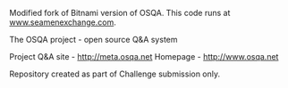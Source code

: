 
 Modified fork of Bitnami version of OSQA.
 This code runs at www.seamenexchange.com.
 
 The OSQA project - open source Q&A system
  
 Project Q&A site - http://meta.osqa.net
 Homepage - http://www.osqa.net
 
 Repository created as part of Challenge submission only. 
